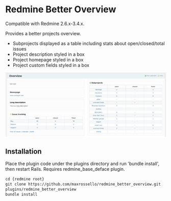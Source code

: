 # Redmine Better Overview

Compatible with Redmine 2.6.x-3.4.x.

Provides a better projects overview.

* Subprojects displayed as a table including stats about open/closed/total issues
* Project description styled in a box
* Project homepage styled in a box
* Project custom fields styled in a box

![Project Overview](screenshots/ProjectOverview.png)

## Installation

Place the plugin code under the plugins directory and run 'bundle install', then restart Rails. 
Requires redmine_base_deface plugin.

    cd {redmine root}
    git clone https://github.com/maxrossello/redmine_better_overview.git plugins/redmine_better_overview
    bundle install
